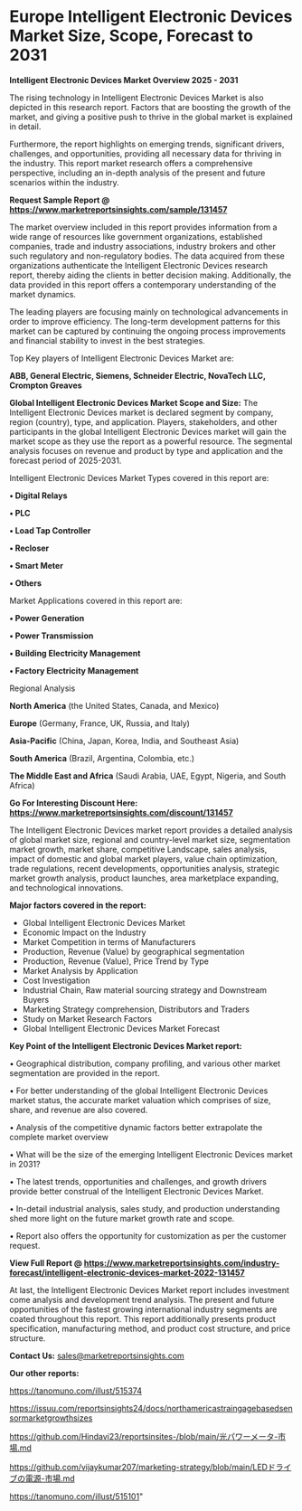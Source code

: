 # Europe Intelligent Electronic Devices Market Size, Scope, Forecast to 2031

<Strong> Intelligent Electronic Devices Market Overview 2025 - 2031</strong>

The rising technology in Intelligent Electronic Devices Market is also depicted in this research report. Factors that are boosting the growth of the market, and giving a positive push to thrive in the global market is explained in detail.

Furthermore, the report highlights on emerging trends, significant drivers, challenges, and opportunities, providing all necessary data for thriving in the industry. This report market research offers a comprehensive perspective, including an in-depth analysis of the present and future scenarios within the industry.

<strong>Request Sample Report @ <a href=https://www.marketreportsinsights.com/sample/131457>https://www.marketreportsinsights.com/sample/131457</a></strong>

The market overview included in this report provides information from a wide range of resources like government organizations, established companies, trade and industry associations, industry brokers and other such regulatory and non-regulatory bodies. The data acquired from these organizations authenticate the Intelligent Electronic Devices research report, thereby aiding the clients in better decision making. Additionally, the data provided in this report offers a contemporary understanding of the market dynamics.

The leading players are focusing mainly on technological advancements in order to improve efficiency. The long-term development patterns for this market can be captured by continuing the ongoing process improvements and financial stability to invest in the best strategies.

Top Key players of Intelligent Electronic Devices Market are:

<strong>ABB, General Electric, Siemens, Schneider Electric, NovaTech LLC, Crompton Greaves</strong>

<strong><b>Global Intelligent Electronic Devices Market Scope and Size:</b></strong>
The Intelligent Electronic Devices market is declared segment by company, region (country), type, and application. Players, stakeholders, and other participants in the global Intelligent Electronic Devices market will gain the market scope as they use the report as a powerful resource. The segmental analysis focuses on revenue and product by type and application and the forecast period of 2025-2031.

Intelligent Electronic Devices Market Types covered in this report are:

<strong>• Digital Relays

• PLC

• Load Tap Controller

• Recloser

• Smart Meter

• Others</strong>

Market Applications covered in this report are:

<strong>• Power Generation

• Power Transmission

• Building Electricity Management

• Factory Electricity Management</strong> 

Regional Analysis

<strong>North America</strong> (the United States, Canada, and Mexico)

<strong>Europe</strong> (Germany, France, UK, Russia, and Italy)

<strong>Asia-Pacific</strong> (China, Japan, Korea, India, and Southeast Asia)

<strong>South America</strong> (Brazil, Argentina, Colombia, etc.)

<strong>The Middle East and Africa</strong> (Saudi Arabia, UAE, Egypt, Nigeria, and South Africa)

<strong>Go For Interesting Discount Here: <a href=https://www.marketreportsinsights.com/discount/131457>https://www.marketreportsinsights.com/discount/131457</a></strong>

The Intelligent Electronic Devices market report provides a detailed analysis of global market size, regional and country-level market size, segmentation market growth, market share, competitive Landscape, sales analysis, impact of domestic and global market players, value chain optimization, trade regulations, recent developments, opportunities analysis, strategic market growth analysis, product launches, area marketplace expanding, and technological innovations.

<strong><b>Major factors covered in the report:</b></strong>
<ul>
  <li>Global Intelligent Electronic Devices Market </li>
  <li>Economic Impact on the Industry</li>
  <li>Market Competition in terms of Manufacturers</li>
  <li>Production, Revenue (Value) by geographical segmentation</li>
  <li>Production, Revenue (Value), Price Trend by Type</li>
  <li>Market Analysis by Application</li>
  <li>Cost Investigation</li>
  <li>Industrial Chain, Raw material sourcing strategy and Downstream Buyers</li>
  <li>Marketing Strategy comprehension, Distributors and Traders</li>
  <li>Study on Market Research Factors</li>
  <li>Global Intelligent Electronic Devices Market Forecast</li>
</ul>

<strong><b>Key Point of the Intelligent Electronic Devices Market report:</b></strong>

• Geographical distribution, company profiling, and various other market segmentation are provided in the report.

• For better understanding of the global Intelligent Electronic Devices market status, the accurate market valuation which comprises of size, share, and revenue are also covered.

• Analysis of the competitive dynamic factors better extrapolate the complete market overview

• What will be the size of the emerging Intelligent Electronic Devices market in 2031?

• The latest trends, opportunities and challenges, and growth drivers provide better construal of the Intelligent Electronic Devices Market.

• In-detail industrial analysis, sales study, and production understanding shed more light on the future market growth rate and scope.

• Report also offers the opportunity for customization as per the customer request.

<strong><b>View Full Report @ <a href=https://www.marketreportsinsights.com/industry-forecast/intelligent-electronic-devices-market-2022-131457>https://www.marketreportsinsights.com/industry-forecast/intelligent-electronic-devices-market-2022-131457</a></b></strong>


At last, the Intelligent Electronic Devices Market report includes investment come analysis and development trend analysis. The present and future opportunities of the fastest growing international industry segments are coated throughout this report. This report additionally presents product specification, manufacturing method, and product cost structure, and price structure.

<strong>Contact Us:</strong>
sales@marketreportsinsights.com

<strong>Our other reports:</strong>

<a href=https://tanomuno.com/illust/515374>https://tanomuno.com/illust/515374</a>

<a href=https://issuu.com/reportsinsights24/docs/northamericastraingagebasedsensormarketgrowthsizes>https://issuu.com/reportsinsights24/docs/northamericastraingagebasedsensormarketgrowthsizes</a>

<a href=https://github.com/Hindavi23/reportsinsites-/blob/main/光パワーメータ-市場.md>https://github.com/Hindavi23/reportsinsites-/blob/main/光パワーメータ-市場.md</a>

<a href=https://github.com/vijaykumar207/marketing-strategy/blob/main/LEDドライブの電源-市場.md>https://github.com/vijaykumar207/marketing-strategy/blob/main/LEDドライブの電源-市場.md</a>

<a href=https://tanomuno.com/illust/515101>https://tanomuno.com/illust/515101</a>"
